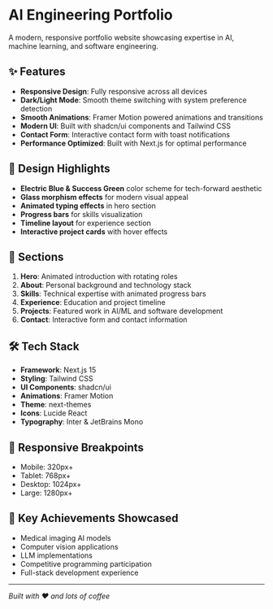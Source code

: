 # AI Engineering Portfolio

A modern, responsive portfolio website showcasing expertise in AI, machine learning, and software engineering.

## ✨ Features

- **Responsive Design**: Fully responsive across all devices
- **Dark/Light Mode**: Smooth theme switching with system preference detection
- **Smooth Animations**: Framer Motion powered animations and transitions
- **Modern UI**: Built with shadcn/ui components and Tailwind CSS
- **Contact Form**: Interactive contact form with toast notifications
- **Performance Optimized**: Built with Next.js for optimal performance

## 🎨 Design Highlights

- **Electric Blue & Success Green** color scheme for tech-forward aesthetic
- **Glass morphism effects** for modern visual appeal
- **Animated typing effects** in hero section
- **Progress bars** for skills visualization
- **Timeline layout** for experience section
- **Interactive project cards** with hover effects

## 🚀 Sections

1. **Hero**: Animated introduction with rotating roles
2. **About**: Personal background and technology stack
3. **Skills**: Technical expertise with animated progress bars
4. **Experience**: Education and project timeline
5. **Projects**: Featured work in AI/ML and software development
6. **Contact**: Interactive form and contact information

## 🛠️ Tech Stack

- **Framework**: Next.js 15
- **Styling**: Tailwind CSS
- **UI Components**: shadcn/ui
- **Animations**: Framer Motion
- **Theme**: next-themes
- **Icons**: Lucide React
- **Typography**: Inter & JetBrains Mono

## 📱 Responsive Breakpoints

- Mobile: 320px+
- Tablet: 768px+
- Desktop: 1024px+
- Large: 1280px+

## 🎯 Key Achievements Showcased

- Medical imaging AI models
- Computer vision applications
- LLM implementations
- Competitive programming participation
- Full-stack development experience

---

*Built with ❤️ and lots of coffee*